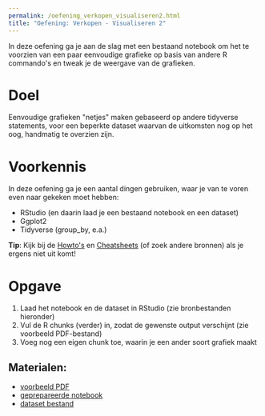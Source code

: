 ```yaml
---
permalink: /oefening_verkopen_visualiseren2.html
title: "Oefening: Verkopen - Visualiseren 2"
---
```


In deze oefening ga je aan de slag met een bestaand notebook om het te voorzien van een paar eenvoudige grafieke op basis van andere R commando's en tweak je de weergave van de grafieken.

# Doel
Eenvoudige grafieken "netjes" maken gebaseerd op andere tidyverse statements, voor een beperkte dataset waarvan de uitkomsten nog op het oog, handmatig te overzien zijn.

# Voorkennis
In deze oefening ga je een aantal dingen gebruiken, waar je van te voren even naar gekeken moet hebben:
- RStudio (en daarin laad je een bestaand notebook en een dataset)
- Ggplot2
- Tidyverse (group_by, e.a.)

**Tip**: Kijk bij de [Howto's](index_howtos) en [Cheatsheets](index_cheetsheets) (of zoek andere bronnen) als je ergens niet uit komt!

# Opgave
1. Laad het notebook en de dataset in RStudio (zie bronbestanden hieronder)
2. Vul de R chunks (verder) in, zodat de gewenste output verschijnt (zie voorbeeld PDF-bestand)
3. Voeg nog een eigen chunk toe, waarin je een ander soort grafiek maakt

## Materialen:
- [voorbeeld PDF](/assets/file/Oefening_Verkopen_Visualiseren2.pdf)
- [geprepareerde notebook](assets/file/Oefening_Verkopen_Visualiseren2.Rmd)
- [dataset bestand](/assets/file/dataset_verkopen.xlsx)